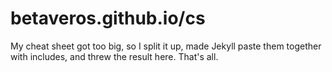 betaveros.github.io/cs
======================

My cheat sheet got too big, so I split it up, made Jekyll paste them together with includes, and threw the result here. That's all.
